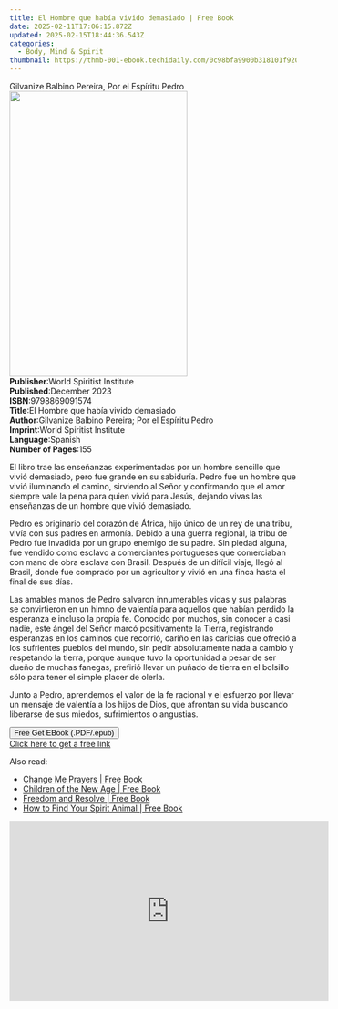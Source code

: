 ```yaml
---
title: El Hombre que había vivido demasiado | Free Book
date: 2025-02-11T17:06:15.872Z
updated: 2025-02-15T18:44:36.543Z
categories:
  - Body, Mind & Spirit
thumbnail: https://thmb-001-ebook.techidaily.com/0c98bfa9900b318101f920f5b6013eb4a3bf62fde2cca6d0b3636a2aed276009.jpg
---
```

<main id="book-container">
  <div class="flex flex-col">
    <div class="book-brief flex-1 py-6 px-4 sm:p-6 md:py-10 md:px-8">
      <!-- brief-->
      <div class="book-brief-main">
        Gilvanize Balbino Pereira, Por el Espíritu Pedro
      </div>
    </div>
    <div
      class="book-meta-info flex-1 grid gap-4 col-start-1 col-end-3 row-start-1 sm:mb-6 sm:grid-cols-4 lg:gap-6 lg:col-start-2 lg:row-end-6 lg:row-span-6 lg:mb-0"
    >
      <div
        class="book-meta-info-left place-content-center mt-4 p-4 text-sm leading-6 col-start-2 col-span-2 dark:text-slate-400"
      >
        <img
          class="w-full h-500 object-cover rounded-lg sm:h-255 sm:col-span-2 lg:col-span-full"
          src="https://img-001-ebook.techidaily.com/33526b423f9a16c98e1b9a5da5343dae1a9932c762d80fd58a3a9d877753e737.jpg"
          alt=""
          width="312"
          height="500"
        />
      </div>
      <div
        class="book-meta-info-right mt-2 col-start-1 row-start-2 col-span-3 self-center"
      >
        <!-- meta data  -->
        <div class="flex flex-col px-4 md:px-8">
          <div class="flex-1">
            <strong>Publisher</strong>:<span class="px-2"
              >World Spiritist Institute</span
            >
          </div>
          <div class="flex-1">
            <strong>Published</strong>:<span class="px-2">December 2023</span>
          </div>
          <div class="flex-1">
            <strong>ISBN</strong>:<span class="px-2">9798869091574</span>
          </div>
          <div class="flex-1">
            <strong>Title</strong>:<span class="px-2"
              >El Hombre que había vivido demasiado</span
            >
          </div>
          <div class="flex-1">
            <strong>Author</strong>:<span class="px-2"
              >Gilvanize Balbino Pereira; Por el Espíritu Pedro</span
            >
          </div>
          <div class="flex-1">
            <strong>Imprint</strong>:<span class="px-2"
              >World Spiritist Institute</span
            >
          </div>
          <div class="flex-1">
            <strong>Language</strong>:<span class="px-2">Spanish</span>
          </div>
          <div class="flex-1">
            <strong>Number of Pages</strong>:<span class="px-2">155</span>
          </div>
        </div>
      </div>
    </div>
    <div class="book-description flex-1 py-6 px-4 sm:p-6 md:py-10 md:px-8">
      <div class="book-description-main">
        <div accordion-content="" id="description">
          <p>
            El libro trae las enseñanzas experimentadas por un hombre sencillo
            que vivió demasiado, pero fue grande en su sabiduría. Pedro fue un
            hombre que vivió iluminando el camino, sirviendo al Señor y
            confirmando que el amor siempre vale la pena para quien vivió para
            Jesús, dejando vivas las enseñanzas de un hombre que vivió
            demasiado.&nbsp;
          </p>
          <p>
            Pedro es originario del corazón de África, hijo único de un rey de
            una tribu, vivía con sus padres en armonía. Debido a una guerra
            regional, la tribu de Pedro fue invadida por un grupo enemigo de su
            padre. Sin piedad alguna, fue vendido como esclavo a comerciantes
            portugueses que comerciaban con mano de obra esclava con Brasil.
            Después de un difícil viaje, llegó al Brasil, donde fue comprado por
            un agricultor y vivió en una finca hasta el final de sus días.&nbsp;
          </p>
          <p>
            Las amables manos de Pedro salvaron innumerables vidas y sus
            palabras se convirtieron en un himno de valentía para aquellos que
            habían perdido la esperanza e incluso la propia fe. Conocido por
            muchos, sin conocer a casi nadie, este ángel del Señor marcó
            positivamente la Tierra, registrando esperanzas en los caminos que
            recorrió, cariño en las caricias que ofreció a los sufrientes
            pueblos del mundo, sin pedir absolutamente nada a cambio y
            respetando la tierra, porque aunque tuvo la oportunidad a pesar de
            ser dueño de muchas fanegas, prefirió llevar un puñado de tierra en
            el bolsillo sólo para tener el simple placer de olerla.&nbsp;
          </p>
          <p>
            Junto a Pedro, aprendemos el valor de la fe racional y el esfuerzo
            por llevar un mensaje de valentía a los hijos de Dios, que afrontan
            su vida buscando liberarse de sus miedos, sufrimientos o angustias.
          </p>
        </div>
        <div class="accordion-fader"></div>
      </div>
    </div>
    <div class="book-excerpts flex-1 py-6 px-4 sm:p-6 md:py-10 md:px-8"></div>
    <div
      class="book-about-author flex-1 py-6 px-4 sm:p-6 md:py-10 md:px-8"
    ></div>
    <div class="book-free-get flex-1 py-6 px-4 sm:p-6 md:py-10 md:px-8">
      <button
        id="btn-free-get"
        class="bg-blue-500 hover:bg-blue-700 text-white font-bold py-2 px-4 rounded"
      >
        Free Get EBook (.PDF/.epub)
      </button>
      <div id="countdown-display" class="px-2 text-lg mt-2"></div>
      <a
        id="free-link"
        class="hidden bg-blue-500 hover:bg-blue-700 text-white font-bold py-2 px-4 rounded"
        href="https://www.ebooks.com/en-us/book/211253842/el-hombre-que-hab-a-vivido-demasiado/gilvanize-balbino-pereira/"
        target="_blank"
        >Click here to get a free link</a
      >
    </div>
    <script>
      let countdownTime = 0;
      let countdownInterval = null;
      document
        .getElementById('btn-free-get')
        .addEventListener('click', startCountdown);
      function startCountdown() {
        countdownTime = new Date().getTime() + 60000 * 3;
        countdownInterval = setInterval(updateCountdown, 1000);
        document.getElementById('btn-free-get').disabled = true;
        document
          .getElementById('btn-free-get')
          .classList.add('bg-gray-500', 'cursor-not-allowed');
      }
      function updateCountdown() {
        let currentTime = new Date().getTime();
        let timeLeft = countdownTime - currentTime;
        let secondsLeft = Math.floor(timeLeft / 1000);
        document.getElementById('countdown-display').innerHTML =
          `Remaining time: ${secondsLeft} seconds.`;
        if (secondsLeft <= 0) {
          clearInterval(countdownInterval);
          document.getElementById('btn-free-get').classList.add('hidden');
          document.getElementById('free-link').classList.remove('hidden');
          document.getElementById('countdown-display').innerHTML = '';
        }
      }
    </script>
  </div>
</main>

<ins class="adsbygoogle"
      style="display:block"
      data-ad-client="ca-pub-7571918770474297"
      data-ad-slot="8358498916"
      data-ad-format="auto"
      data-full-width-responsive="true"></ins>
    

<span class="atpl-alsoreadstyle">Also read:</span>
<div><ul>
<li><a href="https://novels-ebooks.techidaily.com/1801211-9781476789774-change-me-prayers/"><u>Change Me Prayers | Free Book</u></a></li>
<li><a href="https://novels-ebooks.techidaily.com/180501-9781134545971-children-of-the-new-age/"><u>Children of the New Age | Free Book</u></a></li>
<li><a href="https://novels-ebooks.techidaily.com/1799006-9781612833361-freedom-and-resolve/"><u>Freedom and Resolve | Free Book</u></a></li>
<li><a href="https://novels-ebooks.techidaily.com/1791925-9781780288604-how-to-find-your-spirit-animal/"><u>How to Find Your Spirit Animal | Free Book</u></a></li>
</ul></div>

<!-- affiliate ads begin -->
<iframe width="560" height="315" src="https://www.youtube.com/embed/c17xsnbinCQ?si=xHKslFgC3QbxY4qW" title="YouTube video player" frameborder="0" allow="accelerometer; autoplay; clipboard-write; encrypted-media; gyroscope; picture-in-picture; web-share" referrerpolicy="strict-origin-when-cross-origin" allowfullscreen></iframe>
<!-- affiliate ads end -->

